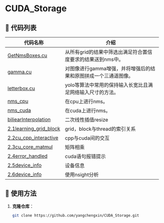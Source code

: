 # CUDA_Storage

## 📌 代码列表

| **代码名称** | **介绍** |
|-------------|---------|
| [GetNmsBoxes.cu](https://github.com/yangchengxin/CUDA_Storage/blob/main/GetNmsBoxes.cu) | 从所有grid的结果中筛选出满足符合置信度要求的结果送到nms中。 |
| [gamma.cu](https://github.com/yangchengxin/CUDA_Storage/blob/main/gamma.cu) | 对图像进行gamma增强，并将增强后的结果和原图拼成一个三通道图像。 |
| [letterbox.cu](https://github.com/yangchengxin/CUDA_Storage/blob/main/letterbox.cu) | yolo等算法中常用的保持输入长宽比且满足网络输入尺寸的方法。 |
| [nms_cpu](https://github.com/yangchengxin/CUDA_Storage/blob/main/nms_cpu.cpp) | 在cpu上进行nms。 |
| [nms_cuda](https://github.com/yangchengxin/CUDA_Storage/blob/main/nms_cuda.cu) | 在cuda上进行nms。 |
| [biliearInterpolation](https://github.com/yangchengxin/CUDA_Storage/tree/main/bilinear) | 二次线性插值resize |
| [2.1learning_grid_block](https://github.com/yangchengxin/CUDA_Storage/tree/main/2.1learning_grid_block) | grid，block与thread的索引关系 |
| [2.2cu_cpp_interactive](https://github.com/yangchengxin/CUDA_Storage/tree/main/2.2cu_cpp_interactive) | cpp与cuda间的交互 |
| [2.3cu_core_matmul](https://github.com/yangchengxin/CUDA_Storage/tree/main/2.3cu_core_matmul) | 矩阵相乘 |
| [2.4error_handled](https://github.com/yangchengxin/CUDA_Storage/tree/main/2.4error_handled) | cuda语句报错提示 |
| [2.5device_info](https://github.com/yangchengxin/CUDA_Storage/tree/main/2.5device_info) | 设备信息 |
| [2.6device_info](https://github.com/yangchengxin/CUDA_Storage/tree/main/2.6nsignt_system_and_compute) | 使用nsight分析 |

## 📌 使用方法
1. **克隆仓库**：
   ```sh
   git clone https://github.com/yangchengxin/CUDA_Storage.git
